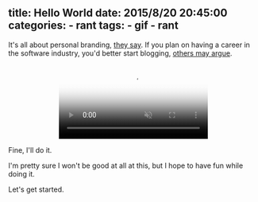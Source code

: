 title: Hello World
date: 2015/8/20 20:45:00
categories:
    - rant
tags:
    - gif
    - rant
---
It's all about personal branding, [they say](http://chase-seibert.github.io/blog/2014/08/01/why-blogging.html). If you plan on having a career in the software industry, you'd better start blogging, [others may argue](http://emptysqua.re/blog/write-an-excellent-programming-blog/). 

<center>
    <video autoplay="" loop="" muted="" poster="https://v.gon.al/fineilldoit.png">
        <source type="video/webm" src="https://v.gon.al/fineilldoit.webm">
        <source type="video/mp4" src="https://v.gon.al/fineilldoit.mp4">
        <img src="https://v.gon.al/fineilldoit.gif" alt="Fine I'll do it" />
    </video>
</center>

Fine, I'll do it.

I'm pretty sure I won't be good at all at this, but I hope to have fun while doing it.

Let's get started.
